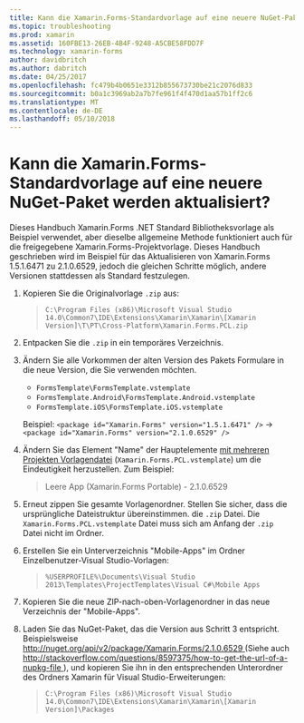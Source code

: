 ```yaml
---
title: Kann die Xamarin.Forms-Standardvorlage auf eine neuere NuGet-Paket werden aktualisiert?
ms.topic: troubleshooting
ms.prod: xamarin
ms.assetid: 160FBE13-26EB-4B4F-9248-A5CBE58FDD7F
ms.technology: xamarin-forms
author: davidbritch
ms.author: dabritch
ms.date: 04/25/2017
ms.openlocfilehash: fc479b4b0651e3312b855673730be21c2076d833
ms.sourcegitcommit: b0a1c3969ab2a7b7fe961f4f470d1aa57b1ff2c6
ms.translationtype: MT
ms.contentlocale: de-DE
ms.lasthandoff: 05/10/2018
---
```

# <a name="can-i-update-the-xamarinforms-default-template-to-a-newer-nuget-package"></a>Kann die Xamarin.Forms-Standardvorlage auf eine neuere NuGet-Paket werden aktualisiert?

Dieses Handbuch Xamarin.Forms .NET Standard Bibliotheksvorlage als Beispiel verwendet, aber dieselbe allgemeine Methode funktioniert auch für die freigegebene Xamarin.Forms-Projektvorlage. Dieses Handbuch geschrieben wird im Beispiel für das Aktualisieren von Xamarin.Forms 1.5.1.6471 zu 2.1.0.6529, jedoch die gleichen Schritte möglich, andere Versionen stattdessen als Standard festzulegen.

1.  Kopieren Sie die Originalvorlage `.zip` aus:

    > `C:\Program Files (x86)\Microsoft Visual Studio 14.0\Common7\IDE\Extensions\Xamarin\Xamarin\[Xamarin Version]\T\PT\Cross-Platform\Xamarin.Forms.PCL.zip`

2.  Entpacken Sie die `.zip` in ein temporäres Verzeichnis.

3.  Ändern Sie alle Vorkommen der alten Version des Pakets Formulare in die neue Version, die Sie verwenden möchten.
    *   `FormsTemplate\FormsTemplate.vstemplate`
    *   `FormsTemplate.Android\FormsTemplate.Android.vstemplate`
    *   `FormsTemplate.iOS\FormsTemplate.iOS.vstemplate`

    Beispiel: `<package id="Xamarin.Forms" version="1.5.1.6471" />` -> `<package id="Xamarin.Forms" version="2.1.0.6529" />`

4.  Ändern Sie das Element "Name" der Hauptelemente [mit mehreren Projekten Vorlagendatei](http://msdn.microsoft.com/library/ms185308.aspx) (`Xamarin.Forms.PCL.vstemplate`) um die Eindeutigkeit herzustellen. Zum Beispiel:
    > <Name>Leere App (Xamarin.Forms Portable) - 2.1.0.6529</Name>

5.  Erneut zippen Sie gesamte Vorlagenordner. Stellen Sie sicher, dass die ursprüngliche Dateistruktur übereinstimmen. die `.zip` Datei. Die `Xamarin.Forms.PCL.vstemplate` Datei muss sich am Anfang der `.zip` Datei nicht im Ordner.

6.  Erstellen Sie ein Unterverzeichnis "Mobile-Apps" im Ordner Einzelbenutzer-Visual Studio-Vorlagen:
    > `%USERPROFILE%\Documents\Visual Studio 2013\Templates\ProjectTemplates\Visual C#\Mobile Apps`

7.  Kopieren Sie die neue ZIP-nach-oben-Vorlagenordner in das neue Verzeichnis der "Mobile-Apps".

8.  Laden Sie das NuGet-Paket, das die Version aus Schritt 3 entspricht. Beispielsweise [ http://nuget.org/api/v2/package/Xamarin.Forms/2.1.0.6529 ](http://nuget.org/api/v2/package/Xamarin.Forms/2.1.0.6529) (Siehe auch [ http://stackoverflow.com/questions/8597375/how-to-get-the-url-of-a-nupkg-file ](http://stackoverflow.com/questions/8597375/how-to-get-the-url-of-a-nupkg-file)), und kopieren Sie ihn in den entsprechenden Unterordner des Ordners Xamarin für Visual Studio-Erweiterungen:
    > `C:\Program Files (x86)\Microsoft Visual Studio 14.0\Common7\IDE\Extensions\Xamarin\Xamarin\[Xamarin Version]\Packages`

